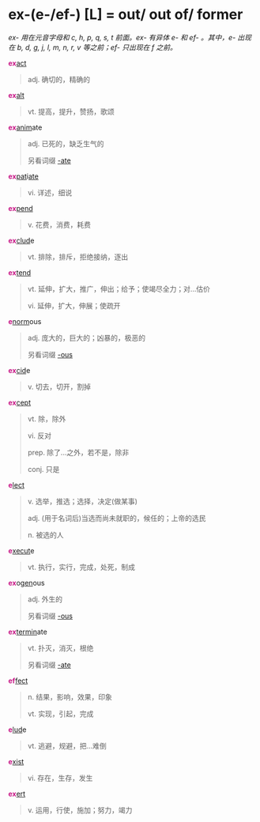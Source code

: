 # ex-(e-/ef-) [L] = out/ out of/ former

*ex- 用在元音字母和 c, h, p, q, s, t 前面。ex- 有异体 e- 和 ef- 。其中，e- 出现在 b, d, g, j, l, m, n, r, v 等之前；ef- 只出现在 f 之前。*

<b style="color: #C71585;">ex</b>[act](_act_.md)
> adj. 确切的，精确的

<b style="color: #C71585;">ex</b>[alt](_alt_.md)
> vt. 提高，提升，赞扬，歌颂

<b style="color: #C71585;">ex</b>[anim](_anim_.md)ate
> adj. 已死的，缺乏生气的
>
> 另看词缀 [-ate](-ate.md)

<b style="color: #C71585;">ex</b>[pat](_pat_.1.md)i[ate](-ate.md)
> vi. 详述，细说

<b style="color: #C71585;">ex</b>[pend](_pend_.md)
> v. 花费，消费，耗费

<b style="color: #C71585;">ex</b>[clud](_clud_.md)e
> vt. 排除，排斥，拒绝接纳，逐出

<b style="color: #C71585;">ex</b>[tend](_tend_.md)
> vt. 延伸，扩大，推广，伸出；给予；使竭尽全力；对…估价
>
> vi. 延伸，扩大，伸展；使疏开

<b style="color: #C71585;">e</b>[norm](_norm_.md)ous
> adj. 庞大的，巨大的；凶暴的，极恶的
>
> 另看词缀 [-ous](-ous.md)

<b style="color: #C71585;">ex</b>[cid](_cid_.md)e
> v. 切去，切开，割掉

<b style="color: #C71585;">ex</b>[cept](_cap_.md)
> vt. 除，除外
>
> vi. 反对
>
> prep. 除了...之外，若不是，除非
>
> conj. 只是

<b style="color: #C71585;">e</b>[lect](_lect_.md)
> v. 选举，推选；选择，决定(做某事)
>
> adj. (用于名词后)当选而尚未就职的，候任的；上帝的选民
>
> n. 被选的人

<b style="color: #C71585;">e</b>[xecut](_sequ_.md)e
> vt. 执行，实行，完成，处死，制成

<b style="color: #C71585;">ex</b>o[gen](_gen_.md)ous
> adj. 外生的
>
> 另看词缀 [-ous](-ous.md)

<b style="color: #C71585;">ex</b>[termin](_term_.md)ate
> vt. 扑灭，消灭，根绝
>
> 另看词缀 [-ate](-ate.md)

<b style="color: #C71585;">ef</b>[fect](_fic_.md)
> n. 结果，影响，效果，印象
>
> vt. 实现，引起，完成

<b style="color: #C71585;">e</b>[lud](_lud_.md)e
> vt. 逃避，规避，把...难倒

<b style="color: #C71585;">e</b>[xist](_st_.md)
> vi. 存在，生存，发生

<b style="color: #C71585;">ex</b>[ert](_erg_.md)
> v. 运用，行使，施加；努力，竭力